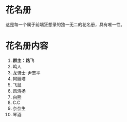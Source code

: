 
# 花名册

这是每一个属于前端狂想录的独一无二的花名册，具有唯一性。

# 花名册内容


1. **群主：路飞**
2. 鸣人
3. 龙骑士-尹志平
4. 阿丽塔
5. 飞鼠
6. 风清扬
7. 白熊
8. C.C
9. 奈奈生
10. 琴酒


